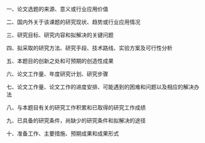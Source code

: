 
一、论文选题的来源、意义或行业应用价值

二、国内外关于该课题的研究现状、趋势或行业应用情况

三、研究目标、研究内容和拟解决的关键问题

四、拟采取的研究方法、研究手段、技术路线、实验方案及可行性分析

五、本题目的创新之处和可预期的创造性成果

六、论文工作量、年度研究计划、研究步骤

七、论文工作量、论文工作的进度安排、可能遇到的困难和问题以及相应的解决办法

八、与本题目有关的研究工作积累和已取得的研究工作成绩

九、已具备的研究条件，尚缺少的研究条件和拟解决的途径

十、准备工作、主要措施、预期成果和成果形式